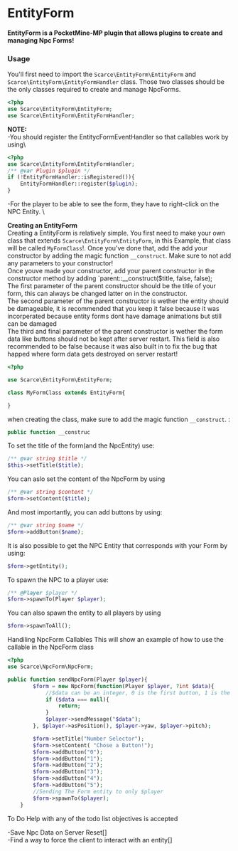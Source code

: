 # EntityForm
**EntityForm is a PocketMine-MP plugin that allows plugins to create and managing Npc Forms!**

### Usage
You'll first need to import the `Scarce\EntityForm\EntityForm` and `Scarce\EntityForm\EntityFormHandler` class. Those two classes should be the only classes required to create and manage NpcForms.
```php
<?php
use Scarce\EntityForm\EntityForm;
use Scarce\EntityForm\EntityFormHandler;
```
**NOTE:** \
-You should register the EntitycFormEventHandler so that callables work by using\
```php
<?php
use Scarce\EntityForm\EntityFormHandler;
/** @var Plugin $plugin */
if (!EntityFormHandler::isRegistered()){
    EntityFormHandler::register($plugin);
}
```
-For the player to be able to see the form, they have to right-click on the NPC Entity. \

**Creating an EntityForm**\
Creating a EntityForm is relatively simple.
You first need to make your own class that extends `Scarce\EntityForm\EntityForm`, in this Example, that class will be called `MyFormClass`!. Once you've done that, add the add your constructor by adding the magic function `__construct`. Make sure to not add any parameters to your constructor!\
Once youve made your constructor, add your parent constructor in the constructor method by adding `parent::__construct($title, false, false);\
The first parameter of the parent constructor should be the title of your form, this can always be changed latter on in the constructor.\
The second parameter of the parent constructor is wether the entity should be damageable, it is recommended that you keep it false because it was incorperated because entity forms dont have damage animations but still can be damaged\
The third and final parameter of the parent constructor is wether the form data like buttons should not be kept after server restart. This field is also recommended to be false because it was also built in to fix the bug that happed where form data gets destroyed on server restart!
```php
<?php

use Scarce\EntityForm\EntityForm;

class MyFormClass extends EntityForm{

}
```

when creating the class, make sure to add the magic function `__construct`. 
:
```php
public function __construc
```

To set the title of the form(and the NpcEntity) use:
```php
/** @var string $title */
$this->setTitle($title);
```

You can aslo set the content of the NpcForm by using
```php
/** @var string $content */
$form->setContent($title);
```
And most importantly, you can add buttons by using:
```php
/** @var string $name */
$form->addButton($name);
```
It is also possible to get the NPC Entity that corresponds with your Form by using:
```php
$form->getEntity();
```
To spawn the NPC to a player use:
```php
/** @Player $player */
$form->spawnTo(Player $player);
```
You can also spawn the entity to all players by using
```php
$form->spawnToAll();
```
Handiling NpcForm Callables
This will show an example of how to use the callable in the NpcForm class
```php
<?php
use Scarce\NpcForm\NpcForm;

public function sendNpcForm(Player $player){
        $form = new NpcForm(function(Player $player, ?int $data){
            //$data can be an integer, 0 is the first button, 1 is the second button etc...
            if ($data === null){
                return;
            }
            $player->sendMessage("$data");
        }, $player->asPosition(), $player->yaw, $player->pitch);

        $form->setTitle("Number Selector");
        $form->setContent( "Chose a Button!");
        $form->addButton("0");
        $form->addButton("1");
        $form->addButton("2");
        $form->addButton("3");
        $form->addButton("4");
        $form->addButton("5");
        //Sending The Form entity to only $player
        $form->spawnTo($player);
    }
```
To Do
Help with any of the todo list objectives is accepted

-Save Npc Data on Server Reset[]\
-Find a way to force the client to interact with an entity[]





